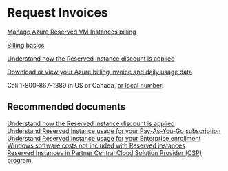 <properties
	pageTitle="request invoices"
	description="request invoices"
	service="azure-billing"
	resource="billing"
	authors="prdasneo"
	displayOrder=""
	selfHelpType="generic"
	supportTopicIds="32593229"
	resourceTags=""
	productPesIds="15659"
	cloudEnvironments="public"
/>

# Request Invoices

[Manage Azure Reserved VM Instances billing](https://docs.microsoft.com/en-us/partner-center/azure-reservations-billing/)<br>

[Billing basics](https://docs.microsoft.com/en-us/partner-center/billing-basics/)<br>

[Understand how the Reserved Instance discount is applied](https://docs.microsoft.com/en-us/azure/billing/billing-understand-vm-reservation-charges/)<br>

[Download or view your Azure billing invoice and daily usage data](https://docs.microsoft.com/en-us/azure/billing/billing-download-azure-invoice-daily-usage-date)<br>


Call 1-800-867-1389 in US or Canada, [or local number](https://azure.microsoft.com/overview/sales-number/).<br>

## **Recommended documents**

[Understand how the Reserved Instance discount is applied](https://docs.microsoft.com/en-us/azure/billing/billing-understand-vm-reservation-charges/)<br>
[Understand Reserved Instance usage for your Pay-As-You-Go subscription](https://docs.microsoft.com/en-us/azure/billing/billing-understand-reserved-instance-usage/)<br>
[Understand Reserved Instance usage for your Enterprise enrollment](https://docs.microsoft.com/en-us/azure/billing/billing-understand-reserved-instance-usage-ea/)<br>
[Windows software costs not included with Reserved instances](https://docs.microsoft.com/en-us/azure/billing/billing-reserved-instance-windows-software-costs/)<br>
[Reserved Instances in Partner Central Cloud Solution Provider (CSP) program](https://docs.microsoft.com/en-us/partner-center/azure-reservations/)
